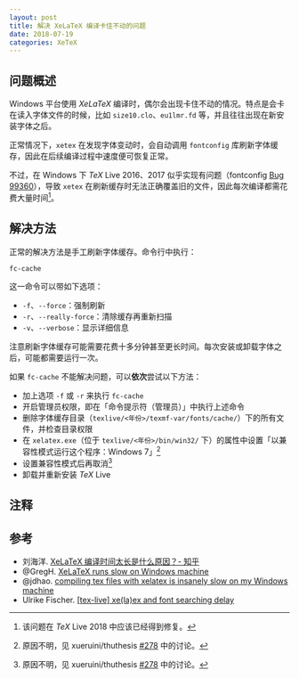 ```yaml
---
layout: post
title: 解决 XeLaTeX 编译卡住不动的问题
date: 2018-07-19
categories: XeTeX
---
```


## 问题概述

Windows 平台使用 $XeLaTeX$ 编译时，偶尔会出现卡住不动的情况。特点是会卡在读入字体文件的时候，比如 `size10.clo`、`eu1lmr.fd` 等，并且往往出现在新安装字体之后。

正常情况下，`xetex` 在发现字体变动时，会自动调用 `fontconfig` 库刷新字体缓存，因此在后续编译过程中速度便可恢复正常。

不过，在 Windows 下 $TeX$ Live 2016、2017 似乎实现有问题（fontconfig [Bug 99360](https://bugs.freedesktop.org/show_bug.cgi?id=99360)），导致 `xetex` 在刷新缓存时无法正确覆盖旧的文件，因此每次编译都需花费大量时间[^tl2018]。

[^tl2018]: 该问题在 $TeX$ Live 2018 中应该已经得到修复。

## 解决方法

正常的解决方法是手工刷新字体缓存。命令行中执行：

```sh
fc-cache
```

这一命令可以带如下选项：

- `-f`、`--force`：强制刷新
- `-r`、`--really-force`：清除缓存再重新扫描
- `-v`、`--verbose`：显示详细信息

注意刷新字体缓存可能需要花费十多分钟甚至更长时间。每次安装或卸载字体之后，可能都需要运行一次。

如果 `fc-cache` 不能解决问题，可以**依次**尝试以下方法：

- 加上选项 `-f` 或 `-r` 来执行 `fc-cache`
- 开启管理员权限，即在「命令提示符（管理员）」中执行上述命令
- 删除字体缓存目录（`texlive/<年份>/texmf-var/fonts/cache/`）下的所有文件，并检查目录权限
- 在 `xelatex.exe`（位于 `texlive/<年份>/bin/win32/` 下）的属性中设置「以兼容性模式运行这个程序：Windows 7」[^thuthesis]
- 设置兼容性模式后再取消[^thuthesis]
- 卸载并重新安装 $TeX$ Live

[^thuthesis]: 原因不明，见 xueruini/thuthesis [#278](https://github.com/xueruini/thuthesis/issues/278) 中的讨论。

## 注释

<div id="footnotes"></div>

## 参考

- 刘海洋. [XeLaTeX 编译时间太长是什么原因？- 知乎](https://www.zhihu.com/question/53981204/answer/189872891)
- @GregH. [XeLaTeX runs slow on Windows machine](https://tex.stackexchange.com/q/325278)
- @jdhao. [compiling tex files with xelatex is insanely slow on my Windows machine](https://tex.stackexchange.com/q/357098)
- Ulrike Fischer. [[tex-live] xe(la)ex and font searching delay](https://tug.org/pipermail/tex-live/2017-March/039768.html)
